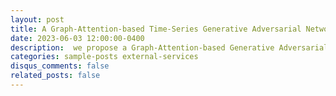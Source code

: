 ```yaml
---
layout: post
title: A Graph-Attention-based Time-Series Generative Adversarial Network
date: 2023-06-03 12:00:00-0400
description:  we propose a Graph-Attention-based Generative Adversarial Network (GAT-GAN) that explicitly includes two graph-attention layers, one that learns temporal dependencies while the other captures spatial relationships. Unlike RNN-based GANs that struggle with modeling long sequences of data points, GAT-GAN generates long time-series data of high fidelity using an adversarially trained autoencoder architecture. Our empirical evaluations, using a variety of real-time-series datasets, show that our framework consistently outperforms state-of-the-art benchmarks based on \emph{Frechet Transformer distance} and \emph{Predictive score}, that characterizes (\emph{Fidelity, Diversity}) and \emph{predictive performance} respectively. 
categories: sample-posts external-services
disqus_comments: false
related_posts: false
---
```


